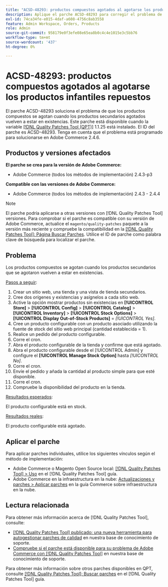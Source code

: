```yaml
---
title: "ACSD-48293: productos compuestos agotados al agotarse los productos infantiles repuestos"
description: Aplique el parche ACSD-48293 para corregir el problema de Adobe Commerce en el que los productos compuestos no están en existencias cuando los productos secundarios agotados vuelven a estar en existencias.
exl-id: 74ca34fe-e015-4daf-a608-4756c8ab3558
feature: Admin Workspace, Orders, Products
role: Admin
source-git-commit: 958179e0f3efe08e65ea8b0c4c4e1015e3c5bb76
workflow-type: tm+mt
source-wordcount: '437'
ht-degree: 0%

---
```


# ACSD-48293: productos compuestos agotados al agotarse los productos infantiles repuestos

El parche ACSD-48293 soluciona el problema de que los productos compuestos se agotan cuando los productos secundarios agotados vuelven a estar en existencias. Este parche está disponible cuando la variable [[!DNL Quality Patches Tool (QPT)]](/help/announcements/adobe-commerce-announcements/magento-quality-patches-released-new-tool-to-self-serve-quality-patches.md) 1.1.25 está instalado. El ID del parche es ACSD-48293. Tenga en cuenta que el problema está programado para solucionarse en Adobe Commerce 2.4.6.

## Productos y versiones afectados

**El parche se crea para la versión de Adobe Commerce:**

* Adobe Commerce (todos los métodos de implementación) 2.4.3-p3

**Compatible con las versiones de Adobe Commerce:**

* Adobe Commerce (todos los métodos de implementación) 2.4.3 - 2.4.4

>[!NOTE]
>
>El parche podría aplicarse a otras versiones con [!DNL Quality Patches Tool] versiones. Para comprobar si el parche es compatible con su versión de Adobe Commerce, actualice el `magento/quality-patches` paquete a la versión más reciente y compruebe la compatibilidad en la [[!DNL Quality Patches Tool]: Página Buscar Parches](https://experienceleague.adobe.com/tools/commerce-quality-patches/index.html). Utilice el ID de parche como palabra clave de búsqueda para localizar el parche.

## Problema

Los productos compuestos se agotan cuando los productos secundarios que se agotaron vuelven a estar en existencias.

<u>Pasos a seguir</u>:

1. Crear un sitio web, una tienda y una vista de tienda secundarios.
1. Cree dos orígenes y existencias y asígnelos a cada sitio web.
1. Active la opción mostrar productos sin existencias en **[!UICONTROL Store]** > **[!UICONTROL Config]** > **[!UICONTROL Catalog]** > **[!UICONTROL Inventory]** > **[!UICONTROL Stock Options]** > **[!UICONTROL Display Out-of-Stock Products]** = *[!UICONTROL Yes]*.
1. Cree un producto configurable con un producto asociado utilizando la fuente de stock del sitio web principal (cantidad establecida = 1).
1. Realice un pedido del producto configurable.
1. Corre el cron.
1. Abra el producto configurable de la tienda y confirme que está agotado.
1. Abra el producto configurable desde el [!UICONTROL Admin] y configure el **[!UICONTROL Manage Stock Option]** hasta *[!UICONTROL No]*.
1. Corre el cron.
1. Envíe el pedido y añada la cantidad al producto simple para que esté disponible.
1. Corre el cron.
1. Compruebe la disponibilidad del producto en la tienda.

<u>Resultados esperados</u>:

El producto configurable está en stock.

<u>Resultados reales</u>:

El producto configurable está agotado.

## Aplicar el parche

Para aplicar parches individuales, utilice los siguientes vínculos según el método de implementación:

* Adobe Commerce o Magento Open Source local: [[!DNL Quality Patches Tool] > Uso](https://experienceleague.adobe.com/docs/commerce-operations/tools/quality-patches-tool/usage.html) en el [!DNL Quality Patches Tool] guía.
* Adobe Commerce en la infraestructura en la nube: [Actualizaciones y parches > Aplicar parches](https://experienceleague.adobe.com/docs/commerce-cloud-service/user-guide/develop/upgrade/apply-patches.html) en la guía Commerce sobre infraestructura en la nube.

## Lectura relacionada

Para obtener más información acerca de [!DNL Quality Patches Tool], consulte:

* [[!DNL Quality Patches Tool] publicado: una nueva herramienta para autogestionar parches de calidad](/help/announcements/adobe-commerce-announcements/magento-quality-patches-released-new-tool-to-self-serve-quality-patches.md) en nuestra base de conocimiento de soporte.
* [Compruebe si el parche está disponible para su problema de Adobe Commerce con [!DNL Quality Patches Tool]](/help/support-tools/patches-available-in-qpt-tool/check-patch-for-magento-issue-with-magento-quality-patches.md) en nuestra base de conocimiento de soporte.

Para obtener más información sobre otros parches disponibles en QPT, consulte [[!DNL Quality Patches Tool]: Buscar parches](https://experienceleague.adobe.com/tools/commerce-quality-patches/index.html) en el [!DNL Quality Patches Tool] guía.
